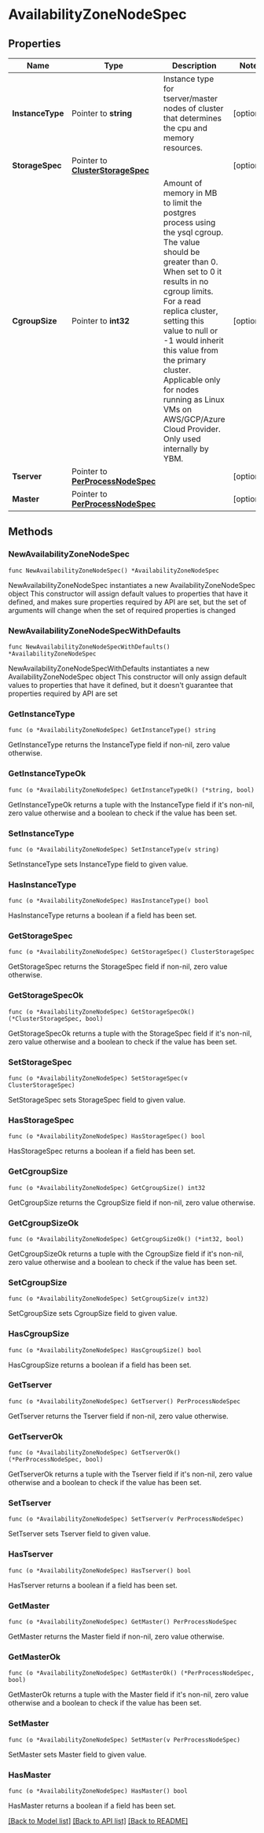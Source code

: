 # AvailabilityZoneNodeSpec

## Properties

Name | Type | Description | Notes
------------ | ------------- | ------------- | -------------
**InstanceType** | Pointer to **string** | Instance type for tserver/master nodes of cluster that determines the cpu and memory resources. | [optional] 
**StorageSpec** | Pointer to [**ClusterStorageSpec**](ClusterStorageSpec.md) |  | [optional] 
**CgroupSize** | Pointer to **int32** | Amount of memory in MB to limit the postgres process using the ysql cgroup. The value should be greater than 0. When set to 0 it results in no cgroup limits. For a read replica cluster, setting this value to null or -1 would inherit this value from the primary cluster. Applicable only for nodes running as Linux VMs on AWS/GCP/Azure Cloud Provider. Only used internally by YBM. | [optional] 
**Tserver** | Pointer to [**PerProcessNodeSpec**](PerProcessNodeSpec.md) |  | [optional] 
**Master** | Pointer to [**PerProcessNodeSpec**](PerProcessNodeSpec.md) |  | [optional] 

## Methods

### NewAvailabilityZoneNodeSpec

`func NewAvailabilityZoneNodeSpec() *AvailabilityZoneNodeSpec`

NewAvailabilityZoneNodeSpec instantiates a new AvailabilityZoneNodeSpec object
This constructor will assign default values to properties that have it defined,
and makes sure properties required by API are set, but the set of arguments
will change when the set of required properties is changed

### NewAvailabilityZoneNodeSpecWithDefaults

`func NewAvailabilityZoneNodeSpecWithDefaults() *AvailabilityZoneNodeSpec`

NewAvailabilityZoneNodeSpecWithDefaults instantiates a new AvailabilityZoneNodeSpec object
This constructor will only assign default values to properties that have it defined,
but it doesn't guarantee that properties required by API are set

### GetInstanceType

`func (o *AvailabilityZoneNodeSpec) GetInstanceType() string`

GetInstanceType returns the InstanceType field if non-nil, zero value otherwise.

### GetInstanceTypeOk

`func (o *AvailabilityZoneNodeSpec) GetInstanceTypeOk() (*string, bool)`

GetInstanceTypeOk returns a tuple with the InstanceType field if it's non-nil, zero value otherwise
and a boolean to check if the value has been set.

### SetInstanceType

`func (o *AvailabilityZoneNodeSpec) SetInstanceType(v string)`

SetInstanceType sets InstanceType field to given value.

### HasInstanceType

`func (o *AvailabilityZoneNodeSpec) HasInstanceType() bool`

HasInstanceType returns a boolean if a field has been set.

### GetStorageSpec

`func (o *AvailabilityZoneNodeSpec) GetStorageSpec() ClusterStorageSpec`

GetStorageSpec returns the StorageSpec field if non-nil, zero value otherwise.

### GetStorageSpecOk

`func (o *AvailabilityZoneNodeSpec) GetStorageSpecOk() (*ClusterStorageSpec, bool)`

GetStorageSpecOk returns a tuple with the StorageSpec field if it's non-nil, zero value otherwise
and a boolean to check if the value has been set.

### SetStorageSpec

`func (o *AvailabilityZoneNodeSpec) SetStorageSpec(v ClusterStorageSpec)`

SetStorageSpec sets StorageSpec field to given value.

### HasStorageSpec

`func (o *AvailabilityZoneNodeSpec) HasStorageSpec() bool`

HasStorageSpec returns a boolean if a field has been set.

### GetCgroupSize

`func (o *AvailabilityZoneNodeSpec) GetCgroupSize() int32`

GetCgroupSize returns the CgroupSize field if non-nil, zero value otherwise.

### GetCgroupSizeOk

`func (o *AvailabilityZoneNodeSpec) GetCgroupSizeOk() (*int32, bool)`

GetCgroupSizeOk returns a tuple with the CgroupSize field if it's non-nil, zero value otherwise
and a boolean to check if the value has been set.

### SetCgroupSize

`func (o *AvailabilityZoneNodeSpec) SetCgroupSize(v int32)`

SetCgroupSize sets CgroupSize field to given value.

### HasCgroupSize

`func (o *AvailabilityZoneNodeSpec) HasCgroupSize() bool`

HasCgroupSize returns a boolean if a field has been set.

### GetTserver

`func (o *AvailabilityZoneNodeSpec) GetTserver() PerProcessNodeSpec`

GetTserver returns the Tserver field if non-nil, zero value otherwise.

### GetTserverOk

`func (o *AvailabilityZoneNodeSpec) GetTserverOk() (*PerProcessNodeSpec, bool)`

GetTserverOk returns a tuple with the Tserver field if it's non-nil, zero value otherwise
and a boolean to check if the value has been set.

### SetTserver

`func (o *AvailabilityZoneNodeSpec) SetTserver(v PerProcessNodeSpec)`

SetTserver sets Tserver field to given value.

### HasTserver

`func (o *AvailabilityZoneNodeSpec) HasTserver() bool`

HasTserver returns a boolean if a field has been set.

### GetMaster

`func (o *AvailabilityZoneNodeSpec) GetMaster() PerProcessNodeSpec`

GetMaster returns the Master field if non-nil, zero value otherwise.

### GetMasterOk

`func (o *AvailabilityZoneNodeSpec) GetMasterOk() (*PerProcessNodeSpec, bool)`

GetMasterOk returns a tuple with the Master field if it's non-nil, zero value otherwise
and a boolean to check if the value has been set.

### SetMaster

`func (o *AvailabilityZoneNodeSpec) SetMaster(v PerProcessNodeSpec)`

SetMaster sets Master field to given value.

### HasMaster

`func (o *AvailabilityZoneNodeSpec) HasMaster() bool`

HasMaster returns a boolean if a field has been set.


[[Back to Model list]](../README.md#documentation-for-models) [[Back to API list]](../README.md#documentation-for-api-endpoints) [[Back to README]](../README.md)



